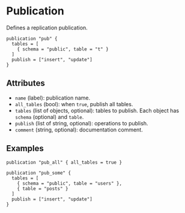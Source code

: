 # Publication

Defines a replication publication.

```hcl
publication "pub" {
  tables = [
    { schema = "public", table = "t" }
  ]
  publish = ["insert", "update"]
}
```

## Attributes
- `name` (label): publication name.
- `all_tables` (bool): when `true`, publish all tables.
- `tables` (list of objects, optional): tables to publish. Each object has `schema` (optional) and `table`.
- `publish` (list of string, optional): operations to publish.
- `comment` (string, optional): documentation comment.

## Examples

```hcl
publication "pub_all" { all_tables = true }

publication "pub_some" {
  tables = [
    { schema = "public", table = "users" },
    { table = "posts" }
  ]
  publish = ["insert", "update"]
}
```
